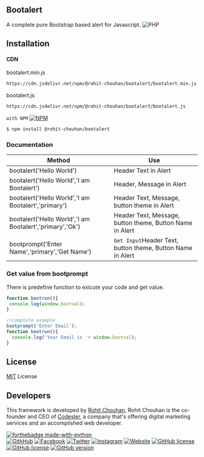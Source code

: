 ## Bootalert
A complete pure Bootstrap based alert for Javascript. 
![PHP](https://i.ibb.co/8rLYXkK/bootalert.jpg)

## Installation

#### CDN
bootalert.min.js
```sh
https://cdn.jsdelivr.net/npm/@rohit-chouhan/bootalert/bootalert.min.js
```

bootalert.js
```sh
https://cdn.jsdelivr.net/npm/@rohit-chouhan/bootalert/bootalert.js
```
`with NPM`
[![NPM](https://nodei.co/npm/@rohit-chouhan/bootalert.png)](https://nodei.co/npm/@rohit-chouhan/bootalert/)
```sh
$ npm install @rohit-chouhan/bootalert
```
### Documentation

Method | Use
--------------------------------------|----------------------------------------
bootalert('Hello World') | Header Text in Alert
bootalert('Hello World','I am Bootalert') | Header, Message in Alert
bootalert('Hello World','I am Bootalert','primary') | Header Text, Message, button theme in Alert
bootalert('Hello World','I am Bootalert','primary','Ok') | Header Text, Message, button theme, Button Name in Alert
bootprompt('Enter Name','primary','Get Name') |   `Get Input`Header Text, button theme, Button Name in Alert 

### Get value from bootprompt
There is predefine function to exicute your code and get value.
```javascript
function bootrun(){
 console.log(window.bootval);
}

//complete example
bootprompt('Enter Email');
function bootrun(){
  console.log('Your Email is '+ window.bootval);
}
```

## License
[MIT](https://choosealicense.com/licenses/mit/) License

## Developers
This framework is developed by [Rohit Chouhan](https://facebook.com/itsrohitofficailprofile), Rohit Chouhan is the co-founder and CEO of [Codesler](https://g.co/kgs/1jTqhr), a company that's offering digital marketing services and an accomplished web developer.

[![forthebadge made-with-python](http://ForTheBadge.com/images/badges/made-with-javascript.svg)](https://forthebadge.com)\
[![GithHub](https://img.shields.io/badge/Developed%20By-%40github%2Frohit--chouhan-green)](https://github.com/rohit-chouhan)
[![Facebook](https://img.shields.io/badge/Facebook-%40itsrohitofficialprofile-blue)](https://facebook.com/itsrohitofficialprofile)
[![Twitter](https://img.shields.io/badge/Twitter-%40itrealrohit-blue)](https://twitter.com/itsrealrohit)
[![Instagram](https://img.shields.io/badge/Instagram-%40rohitchauhanofficial-orange)](https://instagram.com/rohitchauhanofficial)
[![Website](https://img.shields.io/badge/Website-rohitchouhan.com-yellow)](https://rohitchouhan.com)
[![GitHub license](https://img.shields.io/badge/Made%20in-Love%20India-red)](https://github.com/rohit-chouhan)
[![GitHub license](https://img.shields.io/github/license/rohit-chouhan/bootalert.svg)](https://github.com/rohit-chouhan/bootalert/blob/master/LICENSE)
[![GitHub version](https://badge.fury.io/gh/rohit-chouhan%2Fbootalert.svg)](https://github.com/rohit-chouhan/bootalert)
